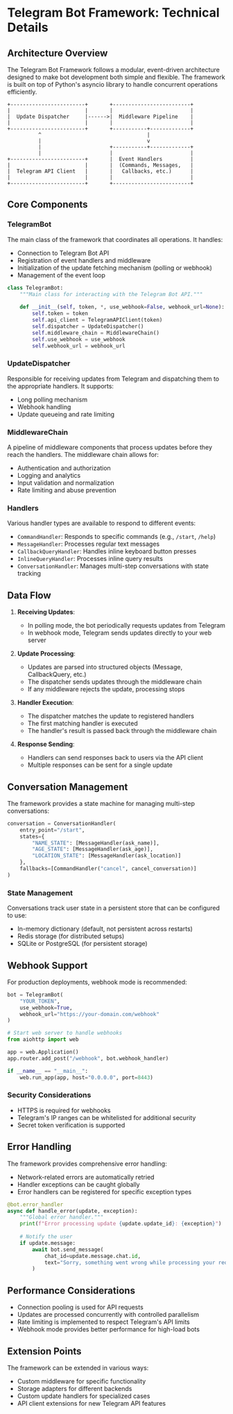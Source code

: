 # Telegram Bot Framework: Technical Details

## Architecture Overview

The Telegram Bot Framework follows a modular, event-driven architecture designed to make bot development both simple and flexible. The framework is built on top of Python's asyncio library to handle concurrent operations efficiently.

```
+------------------------+       +-------------------------+
|                        |       |                         |
|  Update Dispatcher     |------>|  Middleware Pipeline    |
|                        |       |                         |
+------------------------+       +-----------+-------------+
          ^                                  |
          |                                  v
          |                      +-----------+-------------+
          |                      |                         |
+------------------------+       |  Event Handlers         |
|                        |       |  (Commands, Messages,   |
|  Telegram API Client   |       |   Callbacks, etc.)      |
|                        |       |                         |
+------------------------+       +-------------------------+
```

## Core Components

### TelegramBot

The main class of the framework that coordinates all operations. It handles:

- Connection to Telegram Bot API
- Registration of event handlers and middleware
- Initialization of the update fetching mechanism (polling or webhook)
- Management of the event loop

```python
class TelegramBot:
    """Main class for interacting with the Telegram Bot API."""
    
    def __init__(self, token, *, use_webhook=False, webhook_url=None):
        self.token = token
        self.api_client = TelegramAPIClient(token)
        self.dispatcher = UpdateDispatcher()
        self.middleware_chain = MiddlewareChain()
        self.use_webhook = use_webhook
        self.webhook_url = webhook_url
```

### UpdateDispatcher

Responsible for receiving updates from Telegram and dispatching them to the appropriate handlers. It supports:

- Long polling mechanism
- Webhook handling
- Update queueing and rate limiting

### MiddlewareChain

A pipeline of middleware components that process updates before they reach the handlers. The middleware chain allows for:

- Authentication and authorization
- Logging and analytics
- Input validation and normalization
- Rate limiting and abuse prevention

### Handlers

Various handler types are available to respond to different events:

- `CommandHandler`: Responds to specific commands (e.g., `/start`, `/help`)
- `MessageHandler`: Processes regular text messages
- `CallbackQueryHandler`: Handles inline keyboard button presses
- `InlineQueryHandler`: Processes inline query results
- `ConversationHandler`: Manages multi-step conversations with state tracking

## Data Flow

1. **Receiving Updates**:
   - In polling mode, the bot periodically requests updates from Telegram
   - In webhook mode, Telegram sends updates directly to your web server

2. **Update Processing**:
   - Updates are parsed into structured objects (Message, CallbackQuery, etc.)
   - The dispatcher sends updates through the middleware chain
   - If any middleware rejects the update, processing stops

3. **Handler Execution**:
   - The dispatcher matches the update to registered handlers
   - The first matching handler is executed
   - The handler's result is passed back through the middleware chain

4. **Response Sending**:
   - Handlers can send responses back to users via the API client
   - Multiple responses can be sent for a single update

## Conversation Management

The framework provides a state machine for managing multi-step conversations:

```python
conversation = ConversationHandler(
    entry_point="/start",
    states={
        "NAME_STATE": [MessageHandler(ask_name)],
        "AGE_STATE": [MessageHandler(ask_age)],
        "LOCATION_STATE": [MessageHandler(ask_location)]
    },
    fallbacks=[CommandHandler("cancel", cancel_conversation)]
)
```

### State Management

Conversations track user state in a persistent store that can be configured to use:

- In-memory dictionary (default, not persistent across restarts)
- Redis storage (for distributed setups)
- SQLite or PostgreSQL (for persistent storage)

## Webhook Support

For production deployments, webhook mode is recommended:

```python
bot = TelegramBot(
    "YOUR_TOKEN",
    use_webhook=True,
    webhook_url="https://your-domain.com/webhook"
)

# Start web server to handle webhooks
from aiohttp import web

app = web.Application()
app.router.add_post("/webhook", bot.webhook_handler)

if __name__ == "__main__":
    web.run_app(app, host="0.0.0.0", port=8443)
```

### Security Considerations

- HTTPS is required for webhooks
- Telegram's IP ranges can be whitelisted for additional security
- Secret token verification is supported

## Error Handling

The framework provides comprehensive error handling:

- Network-related errors are automatically retried
- Handler exceptions can be caught globally
- Error handlers can be registered for specific exception types

```python
@bot.error_handler
async def handle_error(update, exception):
    """Global error handler."""
    print(f"Error processing update {update.update_id}: {exception}")
    
    # Notify the user
    if update.message:
        await bot.send_message(
            chat_id=update.message.chat.id,
            text="Sorry, something went wrong while processing your request."
        )
```

## Performance Considerations

- Connection pooling is used for API requests
- Updates are processed concurrently with controlled parallelism
- Rate limiting is implemented to respect Telegram's API limits
- Webhook mode provides better performance for high-load bots

## Extension Points

The framework can be extended in various ways:

- Custom middleware for specific functionality
- Storage adapters for different backends
- Custom update handlers for specialized cases
- API client extensions for new Telegram API features 